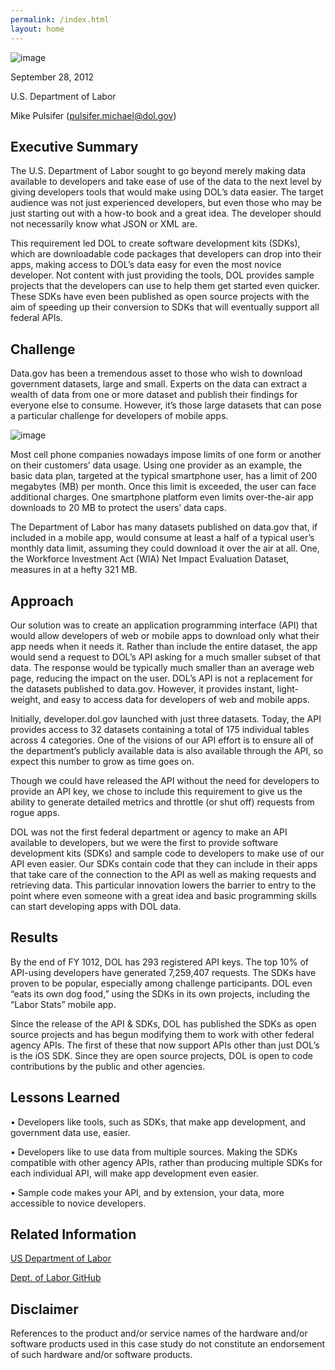```yaml
---
permalink: /index.html
layout: home
---
```


![image](http://project-open-data.github.com/Labor_OpenData_CaseStudy/images/image1.png)

September 28, 2012

U.S. Department of Labor

Mike Pulsifer (pulsifer.michael@dol.gov)

Executive Summary
-----------------

The U.S. Department of Labor sought to go beyond merely making data available to developers and take ease of use of the data to the next level by giving developers tools that would make using DOL’s data easier. The target audience was not just experienced developers, but even those who may be just starting out with a how-to book and a great idea. The developer should not necessarily know what JSON or XML are.

This requirement led DOL to create software development kits (SDKs), which are downloadable code packages that developers can drop into their apps, making access to DOL’s data easy for even the most novice developer. Not content with just providing the tools, DOL provides sample projects that the developers can use to help them get started even quicker. These SDKs have even been published as open source projects with the aim of speeding up their conversion to SDKs that will eventually support all federal APIs.

Challenge
---------
Data.gov has been a tremendous asset to those who wish to download government datasets, large and small. Experts on the data can extract a wealth of data from one or more dataset and publish their findings for everyone else to consume. However, it’s those large datasets that can pose a particular challenge for developers of mobile apps.

![image](http://project-open-data.github.com/Labor_OpenData_CaseStudy/images/image2.png)

Most cell phone companies nowadays impose limits of one form or another on their customers’ data usage. Using one provider as an example, the basic data plan, targeted at the typical smartphone user, has a limit of 200 megabytes (MB) per month. Once this limit is exceeded, the user can face additional charges. One smartphone platform even limits over-the-air app downloads to 20 MB to protect the users’ data caps.

The Department of Labor has many datasets published on data.gov that, if included in a mobile app, would consume at least a half of a typical user’s monthly data limit, assuming they could download it over the air at all. One, the Workforce Investment Act (WIA) Net Impact Evaluation Dataset, measures in at a hefty 321 MB.

Approach
--------
Our solution was to create an application programming interface (API) that would allow developers of web or mobile apps to download only what their app needs when it needs it. Rather than include the entire dataset, the app would send a request to DOL’s API asking for a much smaller subset of that data. The response would be typically much smaller than an average web page, reducing the impact on the user. DOL’s API is not a replacement for the datasets published to data.gov. However, it provides instant, light-weight, and easy to access data for developers of web and mobile apps.

Initially, developer.dol.gov launched with just three datasets. Today, the API provides access to 32 datasets containing a total of 175 individual tables across 4 categories. One of the visions of our API effort is to ensure all of the department’s publicly available data is also available through the API, so expect this number to grow as time goes on.

Though we could have released the API without the need for developers to provide an API key, we chose to include this requirement to give us the ability to generate detailed metrics and throttle (or shut off) requests from rogue apps.

DOL was not the first federal department or agency to make an API available to developers, but we were the first to provide software development kits (SDKs) and sample code to developers to make use of our API even easier. Our SDKs contain code that they can include in their apps that take care of the connection to the API as well as making requests and retrieving data. This particular innovation lowers the barrier to entry to the point where even someone with a great idea and basic programming skills can start developing apps with DOL data.

Results
-------
By the end of FY 1012, DOL has 293 registered API keys. The top 10% of API-using developers have generated 7,259,407 requests. The SDKs have proven to be popular, especially among challenge participants. DOL even “eats its own dog food,” using the SDKs in its own projects, including the “Labor Stats” mobile app.

Since the release of the API & SDKs, DOL has published the SDKs as open source projects and has begun modifying them to work with other federal agency APIs. The first of these that now support APIs other than just DOL’s is the iOS SDK. Since they are open source projects, DOL is open to code contributions by the public and other agencies.

Lessons Learned
---------------
•	Developers like tools, such as SDKs, that make app development, and government data use, easier.

•	Developers like to use data from multiple sources. Making the SDKs compatible with other agency APIs, rather than producing multiple SDKs for each individual API, will make app development even easier.

•	Sample code makes your API, and by extension, your data, more accessible to novice developers.


Related Information
-------------------

[US Department of Labor](http://developer.dol.gov/)

[Dept. of Labor GitHub](https://github.com/USDepartmentofLabor)

Disclaimer
----------
References to the product and/or service names of the hardware and/or software products used in this case study do not constitute an endorsement of such hardware and/or software products.
